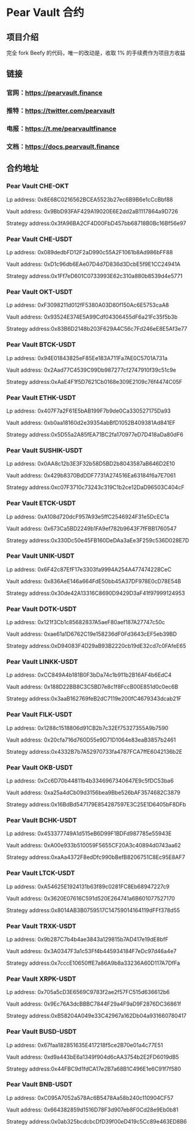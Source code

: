 # Pear Vault 合约
## 项目介绍
完全 fork Beefy 的代码，唯一的改动是，收取 1% 的手续费作为项目方收益

## 链接
### 官网：https://pearvault.finance

### 推特：https://twitter.com/pearvault

### 电报：https://t.me/pearvaultfinance

### 文档：https://docs.pearvault.finance

## 合约地址
### Pear Vault CHE-OKT
Lp address: 0x8E68C0216562BCEA5523b27ec6B9B6e1cCcBbf88

Vault address: 0x9BbD93FAF429A19020E6E2dd2aB1117864a9D726

Strategy address:0x3fA96BA2CF4D00FbD457bb68718B0Bc16Bf56e97

### Pear Vault CHE-USDT
Lp address: 0x089dedbFD12F2aD990c55A2F1061b8Ad986bFF88

Vault address: 0xD1c96db6EAe07D4d7D836d3DcbE5f9E1CC24941A

Strategy address:0x1Ff7eD601C0733993E62c310a880b8539d4e5771

### Pear Vault OKT-USDT
Lp address: 0xF3098211d012fF5380A03D80f150Ac6E5753caA8

Vault address: 0x93524E374E5A99Cdf04306455dF6a21Fc35f5b3b

Strategy address:0x83B6D2148b203F629A4C56c7Fd246eE8E5Af3e77

### Pear Vault BTCK-USDT
Lp address: 0x94E01843825eF85Ee183A711Fa7AE0C5701A731a

Vault address: 0x2Aad77C4539C99Db987277cf2747910f39c51c9e

Strategy address:0xAaE4F1f5D7621Cb0168e309E2109c76f4474C05F

### Pear Vault ETHK-USDT
Lp address: 0x407F7a2F61E5bAB199F7b9de0Ca330527175Da93

Vault address: 0xb0aa18160d2e39354abBfD1052B409381Ad841EF

Strategy address:0x5D55a2A85fEA71BC2fa170977eD7D418aDa80dF6

### Pear Vault SUSHIK-USDT
Lp address: 0x0AA8c12b3E3F32b58D5BD2b8043587aB646D2E10

Vault address: 0x429b8370BdDDF7731A274516Ea63184f6a7E7061

Strategy address:0xc07F3710c73243c319C1b2ce12DaD96503C404cF

### Pear Vault ETCK-USDT
Lp address: 0xA108d720dcF957A93e5ffC2546924F31e5DcEC1a

Vault address: 0x673Ca5BD2249b1FA9ef782b9643F7fFBB1760547

Strategy address:0x330Dc50e45FB160DeDAa3aEe3F259c536D028E7D

### Pear Vault UNIK-USDT
Lp address: 0x6F42c87EfF17e3303fa9994A254A477474228CeC

Vault address: 0x836AeE146a664FdE50bb45A37DF978E0cD78E54B

Strategy address:0x30de42A13316C8690D9429D3aF41f97999124953

### Pear Vault DOTK-USDT
Lp address: 0x121f3Cb1c85682837A5aeF80aef187A27747c50c

Vault address: 0xae61a1D6762C19e158236dF0Fd3643cEF5eb39BD

Strategy address:0xD94083F4D29aB93B2220cb19dE32cd7c0FAfeE65

### Pear Vault LINKK-USDT
Lp address: 0xCC849A4b181B0F3bDa74c1b911b2B16AF4b6EdC4

Vault address: 0x188D22BB8C3C5BD7e8c1f8FccB00E851d0c0ec6B

Strategy address:0x3aaB162769feB2dC7119e200fC4679343dcab21F

### Pear Vault FILK-USDT
Lp address: 0x1288c1518806d91CB2b7c32Ef75327355A9b7590

Vault address: 0x20cfa716d760D55e9D71D1064e83eaB3857b2461

Strategy address:0x4332B7b7A52970733fa4787FCA7ffE6042136b2E

### Pear Vault OKB-USDT
Lp address: 0xCc6D70b44811b4b3346967340647E9c5fDC53ba6

Vault address: 0xa25a4dCb09d3156bea9Bbe526bAF3574682C3879

Strategy address:0x16BdBd547179E854287597E3C25E1D6405bF8DFb

### Pear Vault BCHK-USDT
Lp address: 0x453377749A1d515eB6D99F1BDFd987785e55943E

Vault address: 0xA00e933b510059F5655CF20A3c40894d0743aa62

Strategy address:0xaAa4372F8edDfc990bBefB8206751C8Ec95E8AF7

### Pear Vault LTCK-USDT
Lp address: 0xA54625E1924131b63f89c0281FC8Eb68947227c9

Vault address: 0x3620E07616C591d520E264741a6B601077527170

Strategy address:0x8014AB3B0759517C14759014164119dFFf378d55

### Pear Vault TRXK-USDT
Lp address: 0x9b287C7b4b4ae3843a129815b7AD417e19dE8bfF

Vault address: 0x3A0347F3a1c53Ff4b445934184F7eDc97d46a4e7

Strategy address:0x7cccE10650ffE7a86A9b8a33236A60D117A7DfFa

### Pear Vault XRPK-USDT
Lp address: 0x705a5cD3E6569C9783f2ae2f57FC515d636612b6

Vault address: 0x9Ec76A3dcBBBC7844F29a4F9aD9F2876DC36861f

Strategy address:0xB58204A049e33C42967a162Db04a931660780417

### Pear Vault BUSD-USDT
Lp address: 0x67faa182851635E417218f5ce2B70e01a4c77E51

Vault address: 0xd9a443bE6a1349f904d6cAA3754b2E2FD6019dB5

Strategy address:0x44FBC9d1fdCA17e2B7a68B1C496E1e6C91f7f580

### Pear Vault BNB-USDT
Lp address: 0xC095A7052a578Ac6B5478Aa58b240c110904CF57

Vault address: 0x664382859d1516D78F3d907eb8F0Cd28e9Eb0b81

Strategy address:0x0ab325bcdcbcDfD39f00eD419c5Cc89e463ED8B6

